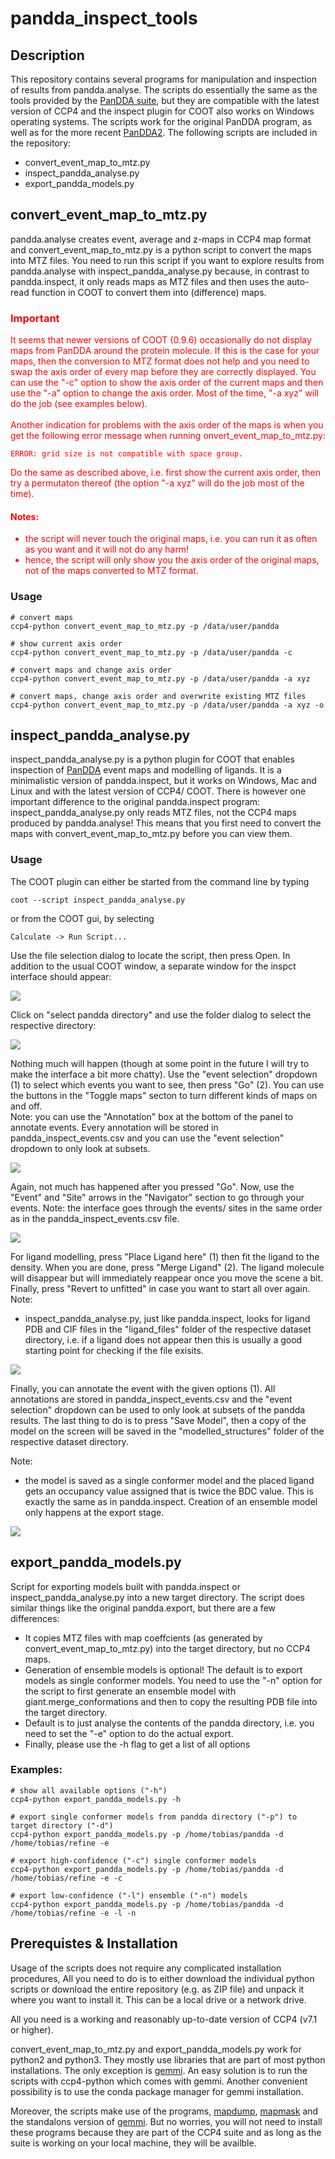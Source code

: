 # pandda_inspect_tools

## Description

This repository contains several programs for manipulation and inspection of results from pandda.analyse. The scripts do essentially the same as the tools provided by the [PanDDA suite](https://pandda.bitbucket.io/#), but they are compatible with the latest version of CCP4 and the inspect plugin for COOT also works on Windows operating systems. The scripts work for the original PanDDA program, as well as for the more recent [PanDDA2](https://github.com/ConorFWild/pandda_2_gemmi). The following scripts are included in the repository:

- convert_event_map_to_mtz.py
- inspect_pandda_analyse.py
- export_pandda_models.py


## convert_event_map_to_mtz.py

pandda.analyse creates event, average and z-maps in CCP4 map format and convert_event_map_to_mtz.py is a python script to convert the maps into MTZ files. You need to run this script if you want to explore results from pandda.analyse with inspect_pandda_analyse.py because, in contrast to pandda.inspect, it only reads maps as MTZ files and then uses the auto-read function in COOT to convert them into (difference) maps.

### <span style="color:red">**Important**</span>
<span style="color:red">
It seems that newer versions of COOT (0.9.6) occasionally do not display maps from PanDDA around the protein molecule. If this is the case for your maps, then the conversion to MTZ format does not help and you need to swap the axis order of every map before they are correctly displayed. You can use the "-c" option to show the axis order of the current maps and then use the "-a" option to change the axis order. Most of the time, "-a xyz" will do the job (see examples below).</br>      </br>
Another indication for problems with the axis order of the maps is when you get the following error message when running onvert_event_map_to_mtz.py:

```
ERROR: grid size is not compatible with space group.
```

Do the same as described above, i.e. first show the current axis order, then try a permutaton thereof (the option "-a xyz" will do the job most of the time).

#### <span style="color:red">**Notes:**</span>
- the script will never touch the original maps, i.e. you can run it as often as you want and it will not do any harm!
- hence, the script will only show you the axis order of the original maps, not of the maps converted to MTZ format.
</span> 

### Usage

```
# convert maps
ccp4-python convert_event_map_to_mtz.py -p /data/user/pandda

# show current axis order
ccp4-python convert_event_map_to_mtz.py -p /data/user/pandda -c

# convert maps and change axis order
ccp4-python convert_event_map_to_mtz.py -p /data/user/pandda -a xyz

# convert maps, change axis order and overwrite existing MTZ files
ccp4-python convert_event_map_to_mtz.py -p /data/user/pandda -a xyz -o
```



## inspect_pandda_analyse.py

inspect_pandda_analyse.py is a python plugin for COOT that enables inspection of [PanDDA](https://pandda.bitbucket.io/#) event maps and modelling of ligands. It is a minimalistic version of pandda.inspect, but it works on Windows, Mac and Linux and with the latest version of CCP4/ COOT. There is however one important difference to the original pandda.inspect program: inspect_pandda_analyse.py only reads MTZ files, not the CCP4 maps produced by pandda.analyse! This means that you first need to convert the maps with convert_event_map_to_mtz.py before you can view them.

### Usage

The COOT plugin can either be started from the command line by typing
```
coot --script inspect_pandda_analyse.py
```
or from the COOT gui, by selecting
```
Calculate -> Run Script...
```
Use the file selection dialog to locate the script, then press Open. In addition to the usual COOT window, a separate window for the inspct interface should appear: 

![](https://github.com/tkrojer/pandda_inspect_tools/blob/main/images/Slide1.png)

Click on "select pandda directory" and use the folder dialog to select the respective directory:

![](https://github.com/tkrojer/pandda_inspect_tools/blob/main/images/Slide2.png)

Nothing much will happen (though at some point in the future I will try to make the interface a bit more chatty). Use the "event selection" dropdown (1) to select which events you want to see, then press "Go" (2). You can use the buttons in the "Toggle maps" secton to turn different kinds of maps on and off.</br>
Note: you can use the "Annotation" box at the bottom of the panel to annotate events. Every annotation will be stored in pandda_inspect_events.csv and you can use the "event selection" dropdown to only look at subsets.

![](https://github.com/tkrojer/pandda_inspect_tools/blob/main/images/Slide3.png)

Again, not much has happened after you pressed "Go". Now, use the "Event" and "Site" arrows in the "Navigator" section to go through your events. 
Note: the interface goes through the events/ sites in the same order as in the pandda_inspect_events.csv file.

![](https://github.com/tkrojer/pandda_inspect_tools/blob/main/images/Slide4.png)

For ligand modelling, press "Place Ligand here" (1) then fit the ligand to the density. When you are done, press "Merge Ligand" (2). The ligand molecule will disappear but will immediately reappear once you move the scene a bit. Finally, press "Revert to unfitted" in case you want to start all over again.</br>
Note:
- inspect_pandda_analyse.py, just like pandda.inspect, looks for ligand PDB and CIF files in the "ligand_files" folder of the respective dataset directory, i.e. if a ligand does not appear then this is usually a good starting point for checking if the file exisits.

![](https://github.com/tkrojer/pandda_inspect_tools/blob/main/images/Slide5.png)

Finally, you can annotate the event with the given options (1). All annotations are stored in pandda_inspect_events.csv and the "event selection" dropdown can be used to only look at subsets of the pandda results. The last thing to do is to press "Save Model", then a copy of the model on the screen will be saved in the "modelled_structures" folder of the respective dataset directory.

Note:
- the model is saved as a single conformer model and the placed ligand gets an occupancy value assigned that is twice the BDC value. This is exactly the same as in pandda.inspect. Creation of an ensemble model only happens at the export stage.

![](https://github.com/tkrojer/pandda_inspect_tools/blob/main/images/Slide6.png)


## export_pandda_models.py

Script for exporting models built with pandda.inspect or inspect_pandda_analyse.py into a new target directory. The script does similar things like the original pandda.export, but there are a few differences:

- It copies MTZ files with map coeffcients (as generated by convert_event_map_to_mtz.py) into the target directory, but no CCP4 maps.
- Generation of ensemble models is optional! The default is to export models as single conformer models. You need to use the "-n" option for the script to first generate an ensemble model with giant.merge_conformations and then to copy the resulting PDB file into the target directory.
- Default is to just analyse the contents of the pandda directory, i.e. you need to set the "-e" option to do the actual export.
- Finally, please use the -h flag to get a list of all options


### Examples:

```
# show all available options ("-h")
ccp4-python export_pandda_models.py -h

# export single conformer models from pandda directory ("-p") to target directory ("-d")
ccp4-python export_pandda_models.py -p /home/tobias/pandda -d /home/tobias/refine -e

# export high-confidence ("-c") single conformer models
ccp4-python export_pandda_models.py -p /home/tobias/pandda -d /home/tobias/refine -e -c

# export low-confidence ("-l") ensemble ("-n") models
ccp4-python export_pandda_models.py -p /home/tobias/pandda -d /home/tobias/refine -e -l -n
```


## Prerequistes & Installation

Usage of the scripts does not require any complicated installation procedures, All you need to do is to either download the individual python scripts or download the entire repository (e.g. as ZIP file) and unpack it where you want to install it. This can be a local drive or a network drive. </br>

All you need is a working and reasonably up-to-date version of CCP4 (v7.1 or higher).

convert_event_map_to_mtz.py and export_pandda_models.py work for python2 and python3. They mostly use libraries that are part of most python installations. The only exception is [gemmi](https://gemmi.readthedocs.io/en/latest/#). An easy solution is to run the scripts with ccp4-python which comes with gemmi. Another convenient possibility is to use the conda package manager for gemmi installation.


Moreover, the scripts make use of the programs, [mapdump](https://www.ccp4.ac.uk/html/mapdump.html), [mapmask](https://www.ccp4.ac.uk/html/mapmask.html) and the standalons version of [gemmi](https://gemmi.readthedocs.io/en/latest/utils.html). But no worries, you will not need to install these programs because they are part of the CCP4 suite and as long as the suite is working on your local machine, they will be availble.

